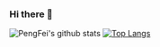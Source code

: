 ### Hi there 👋
![PengFei's github stats](https://github-readme-stats.vercel.app/api?username=zhao-pf&show_icons=true)
[![Top Langs](https://github-readme-stats.vercel.app/api/top-langs/?username=anuraghazra&layout=compact)](https://github.com/anuraghazra/github-readme-stats)
